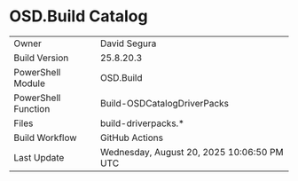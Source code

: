 ﻿# OSD.Build Catalog

| | |
|-|-|
| Owner | David Segura |
| Build Version | 25.8.20.3 |
| PowerShell Module | OSD.Build |
| PowerShell Function | Build-OSDCatalogDriverPacks |
| Files | build-driverpacks.* |
| Build Workflow | GitHub Actions |
| Last Update | Wednesday, August 20, 2025 10:06:50 PM UTC |
